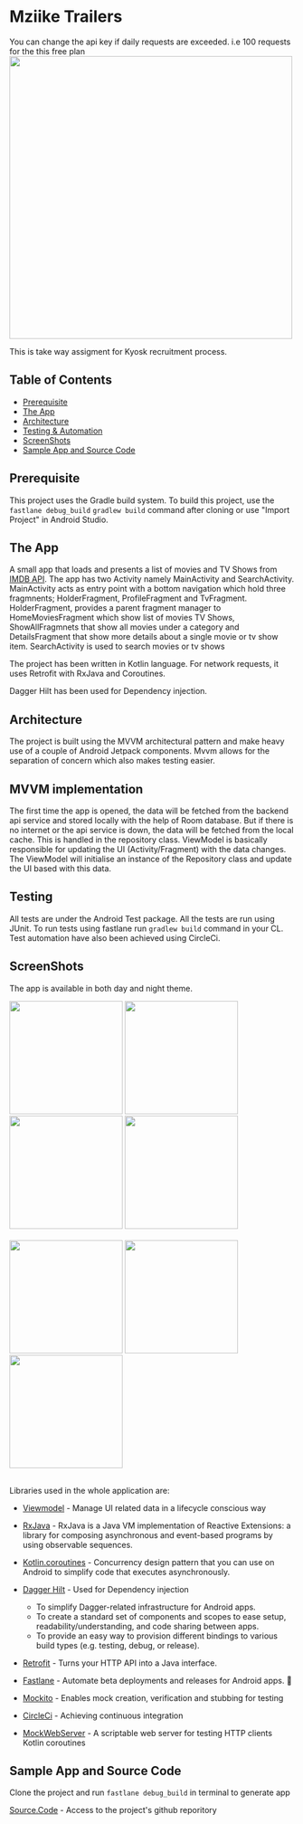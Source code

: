 # Mziike Trailers

You can change the api key if daily requests are exceeded. i.e 100 requests for the this free plan
<img src="https://user-images.githubusercontent.com/47601553/138739872-79648822-7ee8-4042-98d1-6ef0449e682b.png" width="500" style="max-width:100%;">

This is take way assigment for Kyosk recruitment process.

## Table of Contents

- [Prerequisite](#prerequisite)
- [The App](#theapp)
- [Architecture](#architecture)
- [Testing & Automation](#testing)
- [ScreenShots](#screenshots)
- [Sample App and Source Code](#sampleappandsourcecode)

## Prerequisite

This project uses the Gradle build system. To build this project, use the `fastlane debug_build`
`gradlew build` command after cloning or use "Import Project" in Android Studio.

## The App

A small app that loads and presents a list of movies and TV Shows from  [IMDB API](https://imdb-api.com/api).
The app has two Activity namely MainActivity and SearchActivity. MainActivity acts as entry point with a bottom navigation
which hold three fragmnents; HolderFragment, ProfileFragment and TvFragment.
HolderFragment, provides a parent fragment manager to HomeMoviesFragment  which show list of 
movies TV Shows, ShowAllFragmnets that show all movies under a category and DetailsFragment that show more details about a single
movie or tv show item.
SearchActivity is used to search movies or tv shows

The project has been written in Kotlin language. For network requests, it uses Retrofit with RxJava and Coroutines.

Dagger Hilt has been used for Dependency injection.

## Architecture
The project is built using the MVVM architectural pattern and make heavy use of a couple of Android Jetpack components. Mvvm allows for the separation of concern which also makes testing easier.


## MVVM implementation
The first time the app is opened, the data will be fetched from the backend api service and stored locally with 
the help of Room database.
But if there is no internet or the api service is down, the data will be fetched from the local cache.
This is handled in the repository class.
ViewModel is basically responsible for updating the UI (Activity/Fragment) with the data changes.
The ViewModel will initialise an instance of the Repository class and update the UI based with this data.



## Testing
All tests are under the Android Test package. All the tests are run using JUnit.
To run tests using fastlane run `gradlew build` command in your CL.
Test automation have also been achieved using CircleCi.

## ScreenShots


The app is available in both day and night theme.


<img src="https://user-images.githubusercontent.com/47601553/138744835-21534c54-713b-4446-9a06-6bd39b9dc5e7.png" width="200" style="max-width:100%;">    <img src="https://user-images.githubusercontent.com/47601553/138744938-4c8d6c2a-93fc-4d64-86d3-abdbf72b2310.png" width="200" style="max-width:100%;">   <img src="https://user-images.githubusercontent.com/47601553/138745065-84d3eecb-068d-43c0-a711-d11bcfc30130.png" width="200" style="max-width:100%;">    <img src="https://user-images.githubusercontent.com/47601553/138745165-21049cc6-f975-40e9-9fa1-52bf8d31225c.png" width="200" style="max-width:100%;"></br></br><img src="https://user-images.githubusercontent.com/47601553/138745238-5cc36327-e44e-461d-8fcf-a8303114e928.png" width="200" style="max-width:100%;">   <img src="https://user-images.githubusercontent.com/47601553/138745858-16b03eed-53ce-4027-87e1-c7a02e787fdd.png" width="200" style="max-width:100%;">    <img src="https://user-images.githubusercontent.com/47601553/138745763-6e1ba342-ed99-452c-89c7-30234c6dcef1.png" width="200" style="max-width:100%;"></br></br>




Libraries used in the whole application are:

- [Viewmodel](https://developer.android.com/topic/libraries/architecture/viewmodel) - Manage UI related data in a lifecycle conscious way 
- [RxJava](https://github.com/ReactiveX/RxJava) - RxJava is a Java VM implementation of Reactive Extensions: a library for composing asynchronous and event-based programs by using observable sequences.
- [Kotlin.coroutines](https://developer.android.com/kotlin/coroutines?gclid=Cj0KCQjw1dGJBhD4ARIsANb6Odld-9wkN4Lkm6UJAvWRshusopwstZH5IXkSLzxv_Q5JYjgjozIywfcaAlS9EALw_wcB&gclsrc=aw.ds) - Concurrency design pattern that you can use on Android to simplify code that executes asynchronously.
- [Dagger Hilt](https://dagger.dev/hilt/) - Used for Dependency injection
    - To simplify Dagger-related infrastructure for Android apps.
    - To create a standard set of components and scopes to ease setup, readability/understanding, and code sharing between apps.
    - To provide an easy way to provision different bindings to various build types (e.g. testing, debug, or release).

- [Retrofit](https://square.github.io/retrofit/) - Turns your HTTP API into a Java interface.
- [Fastlane](https://docs.fastlane.tools/getting-started/android/setup/) -  Automate beta deployments and releases for Android apps. 🚀
- [Mockito](https://javadoc.io/doc/org.mockito/mockito-core/latest/org/mockito/Mockito.html) - Enables mock creation, verification and stubbing for testing
- [CircleCi](https://circleci.com/continuous-integration/) - Achieving continuous integration
- [MockWebServer](https://github.com/square/okhttp/tree/master/mockwebserver) - A scriptable web server for testing HTTP clients
Kotlin coroutines
## Sample App and Source Code

Clone the project and run `fastlane debug_build` in terminal to generate app

[Source.Code](https://github.com/Hechio/Mziike-Trailers) - Access to the project's github reporitory
